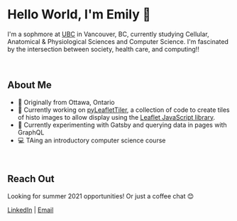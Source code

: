 # Hello World, I'm Emily 👋

I'm a sophmore at [UBC](https://www.ubc.ca/) in Vancouver, BC, currently studying Cellular, Anatomical & Physiological Sciences and Computer Science. I'm fascinated by the intersection between society, health care, and computing!!

<br/>


## About Me

- 📍 Originally from Ottawa, Ontario
- 🔎 Currently working on [pyLeafletTiler](https://github.com/emilyychenn/pyLeafletTiler-Sandbox), a collection of code to create tiles of histo images to allow display using the [Leaflet JavaScript library](https://leafletjs.com/).
- 🌱 Currently experimenting with Gatsby and querying data in pages with GraphQL
- 💻 TAing an introductory computer science course


<br/>

## Reach Out

Looking for summer 2021 opportunities! Or just a coffee chat 😊

[LinkedIn](https://www.linkedin.com/in/emily-c-55680b124/) | [Email](emilylynnchen@gmail.com)


